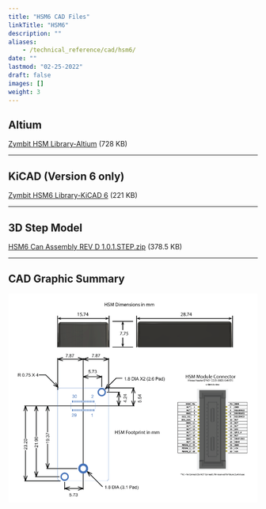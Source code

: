 ```yaml
---
title: "HSM6 CAD Files"
linkTitle: "HSM6"
description: ""
aliases:
    - /technical_reference/cad/hsm6/
date: ""
lastmod: "02-25-2022"
draft: false
images: []
weight: 3
---
```


## Altium

[Zymbit HSM Library-Altium](../zymbit-hsm-library-altium.zip) (728 KB)

---

## KiCAD (Version 6 only)

[Zymbit HSM6 Library-KiCAD 6](zymbit-hsm6-library-kicad-6.zip) (221 KB)

---
## 3D Step Model

[HSM6 Can Assembly REV D 1.0.1.STEP.zip](zymbit-hsm6.STEP.zip) (378.5 KB)

---

## CAD Graphic Summary
![cad](../HSM-CAD-Summary-20210920a.png)
